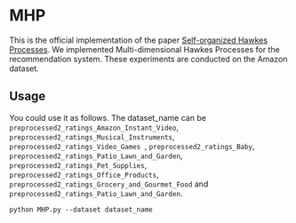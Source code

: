 # MHP

This is the official implementation of the paper [Self-organized Hawkes Processes](https://link.springer.com/chapter/10.1007/978-3-030-93049-3_12). We implemented Multi-dimensional Hawkes Processes for the recommendation system. These experiments are conducted on the Amazon dataset.

## Usage 

You could use it as follows. The dataset_name can be `preprocessed2_ratings_Amazon_Instant_Video`, `preprocessed2_ratings_Musical_Instruments`, `preprocessed2_ratings_Video_Games `, `preprocessed2_ratings_Baby`, `preprocessed2_ratings_Patio_Lawn_and_Garden`, `preprocessed2_ratings_Pet_Supplies`, `preprocessed2_ratings_Office_Products`, `preprocessed2_ratings_Grocery_and_Gourmet_Food` and `preprocessed2_ratings_Patio_Lawn_and_Garden`.

```
python MHP.py --dataset dataset_name

```
